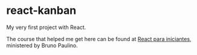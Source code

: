 # react-kanban
My very first project with React.

The course that helped me get here can be found at [React para iniciantes](https://www.udemy.com/course/react-para-iniciantes-free), ministered by Bruno Paulino.
